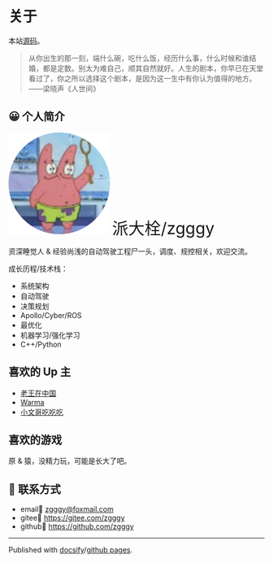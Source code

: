 # 关于

本站[源码](https://github.com/zgggy/zgggy.github.io)。

> 从你出生的那一刻，端什么碗，吃什么饭，经历什么事，什么时候和谁结婚，都是定数。别太为难自己，顺其自然就好。人生的剧本，你早已在天堂看过了，你之所以选择这个剧本，是因为这一生中有你认为值得的地方。——梁晓声《人世间》

## 😀 个人简介

![派大栓](src/paidashuan72.svg ":size=100px") <font size=6>派大栓/zgggy</font>

资深睡觉人 & 经验尚浅的自动驾驶工程尸一头，调度、规控相关，欢迎交流。

成长历程/技术栈：

- 系统架构
- 自动驾驶
- 决策规划
- Apollo/Cyber/ROS
- 最优化
- 机器学习/强化学习
- C++/Python

## 喜欢的 Up 主

- [老王在中国](https://space.bilibili.com/3537122973714533)
- [Warma](https://space.bilibili.com/53456)
- [小文哥吃吃吃](https://space.bilibili.com/476704454)

## 喜欢的游戏

原 & 猿，没精力玩，可能是长大了吧。

## 💌 联系方式

- email📧 zgggy@foxmail.com
- gitee🤤 https://gitee.com/zgggy
- github🤔 https://github.com/zgggy

---

Published with [docsify](https://docsify.js.org/)/[github pages](https://pages.github.com/).
